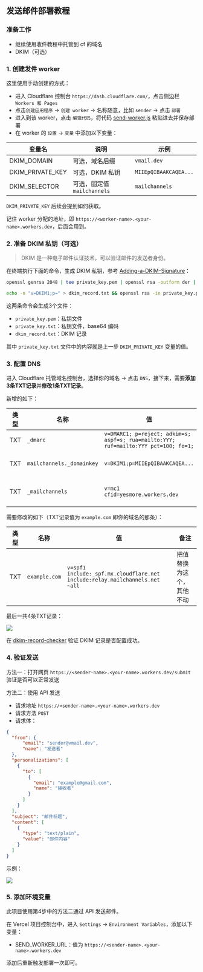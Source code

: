## 发送邮件部署教程

### 准备工作

- 继续使用收件教程中托管到 cf 的域名
- DKIM（可选）

### 1. 创建发件 worker

这里使用手动创建的方式：

- 进入 Cloudflare 控制台 `https://dash.cloudflare.com/`，点击侧边栏 `Workers 和 Pages`
- 点击`创建应用程序` -> `创建 worker` -> 名称随意，比如 `sender` -> 点击 `部署`
- 进入到该 worker，点击 `编辑代码`，将代码 [send-worker.js](/docs/send-worker.js) 粘贴进去并保存部署
- 在 worker 的 `设置` -> `变量` 中添加以下变量：

| 变量名           | 说明                        | 示例                  |
| ---------------- | --------------------------- | --------------------- |
| DKIM_DOMAIN      | 可选，域名后缀              | `vmail.dev`           |
| DKIM_PRIVATE_KEY | 可选，DKIM 私钥             | `MIIEpQIBAAKCAQEA...` |
| DKIM_SELECTOR    | 可选，固定值 `mailchannels` | `mailchannels`        |

`DKIM_PRIVATE_KEY` 后续会提到如何获取。

记住 worker 分配的地址，即 `https://<worker-name>.<your-name>.workers.dev`，后面会用到。

### 2. 准备 DKIM 私钥（可选）

> DKIM 是一种电子邮件认证技术，可以验证邮件的发送者身份。

在终端执行下面的命令，生成 DKIM 私钥，参考 [Adding-a-DKIM-Signature](https://support.mailchannels.com/hc/en-us/articles/7122849237389-Adding-a-DKIM-Signature)：

```bash
openssl genrsa 2048 | tee private_key.pem | openssl rsa -outform der | openssl base64 -A > private_key.txt

echo -n "v=DKIM1;p=" > dkim_record.txt && openssl rsa -in private_key.pem -pubout -outform der | openssl base64 -A >> dkim_record.txt
```

这两条命令会生成3个文件：

- `private_key.pem`：私钥文件
- `private_key.txt`：私钥文件，base64 编码
- `dkim_record.txt`：DKIM 记录
  
其中 `private_key.txt` 文件中的内容就是上一步 `DKIM_PRIVATE_KEY` 变量的值。

### 3. 配置 DNS

进入 Cloudflare 托管域名控制台，选择你的域名 -> 点击 `DNS`，接下来，需要**添加3条TXT记录**并**修改1条TXT记录**。

新增的如下：

| 类型 | 名称                      | 值                                                                                   | 备注                                |
| ---- | ------------------------- | ------------------------------------------------------------------------------------ | ----------------------------------- |
| TXT  | `_dmarc`                  | `v=DMARC1; p=reject; adkim=s; aspf=s; rua=mailto:YYY; ruf=mailto:YYY pct=100; fo=1;` | 固定值                              |
| TXT  | `mailchannels._domainkey` | `v=DKIM1;p=MIIEpQIBAAKCAQEA...`                                                      | 值为 `dkim_record.txt` 文件的内容   |
| TXT  | `_mailchannels`           | `v=mc1 cfid=yesmore.workers.dev`                                                     | 将其中的 yesmore 修改为你的账号名称 |

需要修改的如下（TXT记录值为 `example.com` 即你的域名的那条）：

| 类型 | 名称          | 值                                                                          | 备注                     |
| ---- | ------------- | --------------------------------------------------------------------------- | ------------------------ |
| TXT  | `example.com` | `v=spf1 include:_spf.mx.cloudflare.net include:relay.mailchannels.net ~all` | 把值替换为这个，其他不动 |

最后一共4条TXT记录：

![](https://img.inke.app/file/b7422917c667de620ae95.png)

在 [dkim-record-checker](https://dmarcly.com/tools/dkim-record-checker) 验证 DKIM 记录是否配置成功。

### 4. 验证发送

方法一：打开网页 `https://<sender-name>.<your-name>.workers.dev/submit` 验证是否可以正常发送

方法二：使用 API 发送

- 请求地址 `https://<sender-name>.<your-name>.workers.dev`
- 请求方法 `POST`
- 请求体：

```json
{
  "from": {
      "email": "sender@vmail.dev",
      "name": "发送者"
  },
  "personalizations": [
    {
      "to": [
        {
          "email": "example@gmail.com",
          "name": "接收者"
        }
      ]
    }
  ],
  "subject": "邮件标题",
  "content": [
    {
      "type": "text/plain",
      "value": "邮件内容"
    }
  ]
}
```

示例：

![](https://img.inke.app/file/1f6f3ab53aff9a1855475.png)


### 5. 添加环境变量

此项目使用第4步中的方法二通过 API 发送邮件。

在 Vercel 项目控制台中，进入 `Settings` -> `Environment Variables`，添加以下变量：

- SEND_WORKER_URL：值为 `https://<sender-name>.<your-name>.workers.dev`

添加后重新触发部署一次即可。